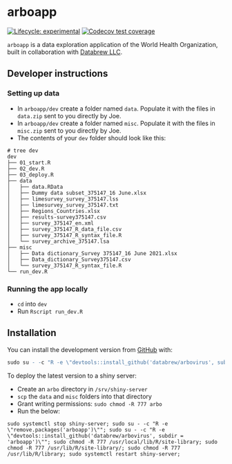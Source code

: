 
<!-- README.md is generated from README.Rmd. Please edit that file -->

# arboapp

<!-- badges: start -->

[![Lifecycle:
experimental](https://img.shields.io/badge/lifecycle-experimental-orange.svg)](https://lifecycle.r-lib.org/articles/stages.html#experimental)
[![Codecov test
coverage](https://codecov.io/gh/databrew/arbovirus/branch/main/graph/badge.svg)](https://codecov.io/gh/databrew/arbovirus?branch=main)
<!-- badges: end -->

`arboapp` is a data exploration application of the World Health
Organization, built in collaboration with [Databrew
LLC](https://databrew.cc).

## Developer instructions

### Setting up data

  - In `arboapp/dev` create a folder named `data`. Populate it with the
    files in `data.zip` sent to you directly by Joe.
  - In `arboapp/dev` create a folder named `misc`. Populate it with the
    files in `misc.zip` sent to you directly by Joe.
  - The contents of your `dev` folder should look like this:

<!-- end list -->

    # tree dev
    dev
    ├── 01_start.R
    ├── 02_dev.R
    ├── 03_deploy.R
    ├── data
    │   ├── data.RData
    │   ├── Dummy data subset_375147_16 June.xlsx
    │   ├── limesurvey_survey_375147.lss
    │   ├── limesurvey_survey_375147.txt
    │   ├── Regions_Countries.xlsx
    │   ├── results-survey375147.csv
    │   ├── survey_375147_en.xml
    │   ├── survey_375147_R_data_file.csv
    │   ├── survey_375147_R_syntax_file.R
    │   └── survey_archive_375147.lsa
    ├── misc
    │   ├── Data dictionary_Survey 375147_16 June 2021.xlsx
    │   ├── Data_dictionary_Survey375147.csv
    │   └── survey_375147_R_syntax_file.R
    └── run_dev.R

### Running the app locally

  - `cd` into `dev`  
  - Run `Rscript run_dev.R`

## Installation

You can install the development version from
[GitHub](https://github.com/)
with:

``` r
sudo su - -c "R -e \"devtools::install_github('databrew/arbovirus', subdir = 'arboapp')\"";
```

To deploy the latest version to a shiny server:

  - Create an `arbo` directory in `/srv/shiny-server`
  - `scp` the `data` and `misc` folders into that directory
  - Grant writing permissions: `sudo chmod -R 777 arbo`
  - Run the
    below:

<!-- end list -->

    sudo systemctl stop shiny-server; sudo su - -c "R -e \"remove.packages('arboapp')\""; sudo su - -c "R -e \"devtools::install_github('databrew/arbovirus', subdir = 'arboapp')\""; sudo chmod -R 777 /usr/local/lib/R/site-library; sudo chmod -R 777 /usr/lib/R/site-library/; sudo chmod -R 777 /usr/lib/R/library; sudo systemctl restart shiny-server;

